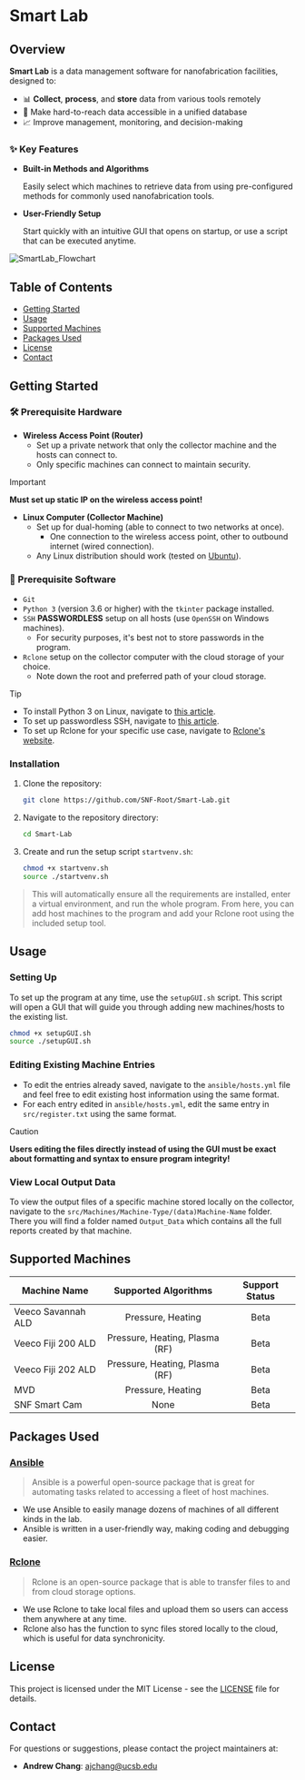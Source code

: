 # Smart Lab

## Overview

<!-- The Smart Lab Project is a lab data management software package designed to collect, process, and store data from various tools used in nanofabrication facilities. The primary goal of this project is to make hard-to-reach data more accessible and readable in a coherent database for better management, monitoring, and decision-making.

This software package includes built-in methods and algorithms for commonly used nanofabrication machines, allowing users to select which machines they want to retrieve data from. Setup is facilitated through a quick and easy GUI that opens upon program execution, as well as through a script that can be executed at any time. -->

<!-- Smart Lab Project is a data management software for nanofabrication facilities. It collects, processes, and stores data from various tools, making hard-to-reach information more accessible and organized in a central database. This enhances management, monitoring, and decision-making.

The software includes built-in methods and algorithms for commonly used nanofabrication machines, allowing users to easily select which machines to retrieve data from. Setup is simple, with an intuitive GUI that launches on startup, or via a script that can be run at any time. -->

**Smart Lab** is a data management software for nanofabrication facilities, designed to:

* 📊 **Collect**, **process**, and **store** data from various tools remotely
* 📂 Make hard-to-reach data accessible in a unified database
* 📈 Improve management, monitoring, and decision-making

### ✨ **Key Features**

* **Built-in Methods and Algorithms**

  Easily select which machines to retrieve data from using pre-configured methods for commonly used nanofabrication tools.

* **User-Friendly Setup**

  Start quickly with an intuitive GUI that opens on startup, or use a script that can be executed anytime.

![SmartLab_Flowchart](https://github.com/user-attachments/assets/f7f04656-9825-4226-8dd7-7646ddcf4272)

## Table of Contents
- [Getting Started](#getting-started)
- [Usage](#usage)
- [Supported Machines](#supported-machines)
- [Packages Used](#packages-used)
- [License](#license)
- [Contact](#contact)

## Getting Started

### :hammer_and_wrench: Prerequisite Hardware

- **Wireless Access Point (Router)**
  - Set up a private network that only the collector machine and the hosts can connect to.
  - Only specific machines can connect to maintain security.
> [!IMPORTANT]
> **Must set up static IP on the wireless access point!**

- **Linux Computer (Collector Machine)**
  - Set up for dual-homing (able to connect to two networks at once).
    - One connection to the wireless access point, other to outbound internet (wired connection).
  - Any Linux distribution should work (tested on [Ubuntu](https://ubuntu.com/download)).

### :floppy_disk: Prerequisite Software

- `Git`
- `Python 3` (version 3.6 or higher) with the `tkinter` package installed.
- `SSH` **PASSWORDLESS** setup on all hosts (use `OpenSSH` on Windows machines).
  - For security purposes, it's best not to store passwords in the program.
- `Rclone` setup on the collector computer with the cloud storage of your choice.
  - Note down the root and preferred path of your cloud storage.

> [!TIP]
> * To install Python 3 on Linux, navigate to [this article](https://docs.python-guide.org/starting/install3/linux/).
> * To set up passwordless SSH, navigate to [this article](https://linuxize.com/post/how-to-setup-passwordless-ssh-login/).
> * To set up Rclone for your specific use case, navigate to [Rclone's website](https://rclone.org/install/).


### Installation

1. Clone the repository:
   ```sh
   git clone https://github.com/SNF-Root/Smart-Lab.git
   ```
2. Navigate to the repository directory:
   ```sh
   cd Smart-Lab
   ```
3. Create and run the setup script `startvenv.sh`:
   ```sh
   chmod +x startvenv.sh
   source ./startvenv.sh
   ```

> This will automatically ensure all the requirements are installed, enter a virtual environment, and run the whole program. From here, you can add host machines to the program and add your Rclone root using the included setup tool.

## Usage

### Setting Up

To set up the program at any time, use the `setupGUI.sh` script. This script will open a GUI that will guide you through adding new machines/hosts to the existing list.

```sh
chmod +x setupGUI.sh
source ./setupGUI.sh
```

### Editing Existing Machine Entries

* To edit the entries already saved, navigate to the `ansible/hosts.yml` file and feel free to edit existing host information using the same format.
* For each entry edited in `ansible/hosts.yml`, edit the same entry in `src/register.txt` using the same format.

> [!CAUTION]
> **Users editing the files directly instead of using the GUI must be exact about formatting and syntax to ensure program integrity!**

### View Local Output Data

To view the output files of a specific machine stored locally on the collector, navigate to the `src/Machines/Machine-Type/(data)Machine-Name` folder. There you will find a folder named `Output_Data` which contains all the full reports created by that machine.

## Supported Machines

| Machine Name | Supported Algorithms | Support Status |
| --- | :---: | :---: |
| Veeco Savannah ALD | Pressure, Heating | Beta |
| Veeco Fiji 200 ALD | Pressure, Heating, Plasma (RF) | Beta |
| Veeco Fiji 202 ALD | Pressure, Heating, Plasma (RF) | Beta |
| MVD | Pressure, Heating | Beta |
| SNF Smart Cam | None | Beta |

## Packages Used

### [Ansible](https://www.ansible.com/)

> Ansible is a powerful open-source package that is great for automating tasks related to accessing a fleet of host machines.
* We use Ansible to easily manage dozens of machines of all different kinds in the lab.
* Ansible is written in a user-friendly way, making coding and debugging easier.

### [Rclone](https://rclone.org/)
> Rclone is an open-source package that is able to transfer files to and from cloud storage options.
* We use Rclone to take local files and upload them so users can access them anywhere at any time.
* Rclone also has the function to sync files stored locally to the cloud, which is useful for data synchronicity.

## License

This project is licensed under the MIT License - see the [LICENSE](LICENSE) file for details.

## Contact

For questions or suggestions, please contact the project maintainers at:
- **Andrew Chang**: ajchang@ucsb.edu
